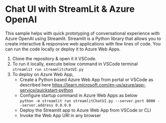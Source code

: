 # Chat UI with StreamLit & Azure OpenAI
This sample helps with quick prototyping of conversational experience with Azure OpenAI using Streamlit. Streamlit is a Python library that allows you to create interactive & responsive web applications with few lines of code. 
You can run the code locally or deploy it to Azure Web Apps. 
1. Clone the repository & open it it VSCode.
2. To run it locally, execute below command in VSCode terminal\
   ``` streamlit run streamlitchatUI.py ```
4. To deploy on Azure Web App, 
   - Create a Python based Azure Web App from portal or VSCode as described here https://learn.microsoft.com/en-us/azure/app-service/quickstart-python
   - Configure startup command in Azure Web Apps as below\
   ``` python -m streamlit run streamlitChatUI.py --server.port 8000 --server.address 0.0.0.0 ```
   - Deploy the Streamlit app to Azure Web App from VSCode or CLI
   - Invoke the Web App URI in any browser 
